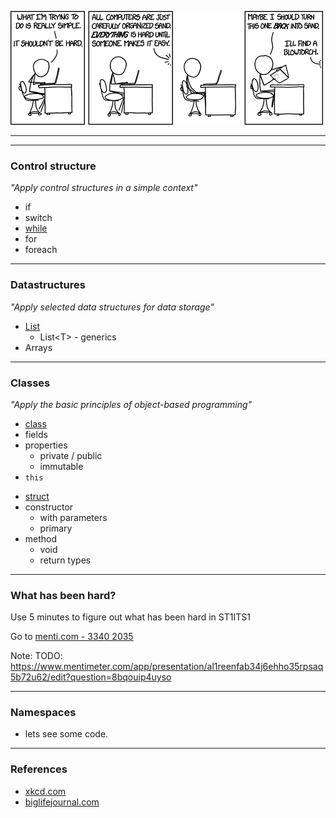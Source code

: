 
![xkcd.com](./img/software_development.webp "") <!-- .element: style="height: 250px" -->

----

<!-- .slide: data-background-image="./img/learning_pit.jpg" data-background-size="contain" -->

---

### Control structure

*"Apply control structures in a simple context"*

* if
* switch
* [while](https://learn.microsoft.com/en-us/dotnet/csharp/language-reference/statements/iteration-statements)
* for
* foreach

----

### Datastructures

*"Apply selected data structures for data storage"*

* [List](https://learn.microsoft.com/en-us/dotnet/api/system.collections.generic.list-1?view=net-7.0)
    * List\<T\> - generics
* Arrays

----

### Classes

*"Apply the basic principles of object-based programming"*

<div id="left">

* [class](https://learn.microsoft.com/en-us/dotnet/csharp/fundamentals/tutorials/classes)
* fields
* properties
    * private / public
    * immutable
* `this`

</div>
<div id="right">

* [struct](https://learn.microsoft.com/en-us/dotnet/csharp/language-reference/builtin-types/struct)
* constructor
    * with parameters
    * primary
* method
    * void
    * return types

</div>

----

### What has been hard? 

Use 5 minutes to figure out what has been hard in ST1ITS1

Go to [menti.com - 3340 2035](https://www.menti.com/al3of75qwx4f)

Note:
TODO: https://www.mentimeter.com/app/presentation/al1reenfab34j6ehho35rpsaq5b72u62/edit?question=8bqouip4uyso


---

### Namespaces

- lets see some code.

---

### References

* [xkcd.com](https://xkcd.com/)
* [biglifejournal.com](https://biglifejournal.com/)